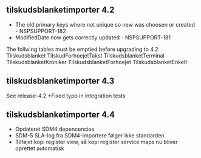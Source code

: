 ## tilskudsblanketimporter 4.2
*  The old primary keys where not unique so new was choosen or created - NSPSUPPORT-182
*  ModifiedDate now gets correctly updated - NSPSUPPORT-181

The follwing tables must be emptied before upgrading to 4.2
Tilskudsblanket
TilskudForhoejetTakst
TilskudsblanketTerminal
TilskudsblanketKroniker
TilskudsblanketForhoejet
TilskudsblanketEnkelt

## tilskudsblanketimporter 4.3
See release-4.2
+Fixed typo in integration tests

## tilskudsblanketimporter 4.4
*  Opdateret SDM4 depencencies
*  SDM-5 SLA-log fra SDM4-importere følger ikke standarden
*  Tilføjet kopi register view, så kopi register service maps nu bliver oprettet automatisk
